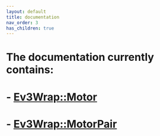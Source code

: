 ```yaml
---
layout: default
title: documentation
nav_order: 3
has_children: true
---
```


# The documentation currently contains:


# - [Ev3Wrap::Motor](motorDocumentation.md)
# - [Ev3Wrap::MotorPair](MotorPairDocumentation.md)